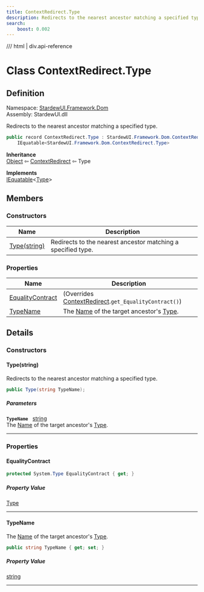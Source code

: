 ```yaml
---
title: ContextRedirect.Type
description: Redirects to the nearest ancestor matching a specified type.
search:
    boost: 0.002
---
```


<link rel="stylesheet" href="/StardewUI/stylesheets/reference.css" />

/// html | div.api-reference

# Class ContextRedirect.Type

## Definition

<div class="api-definition" markdown>

Namespace: [StardewUI.Framework.Dom](index.md)  
Assembly: StardewUI.dll  

</div>

Redirects to the nearest ancestor matching a specified type.

```cs
public record ContextRedirect.Type : StardewUI.Framework.Dom.ContextRedirect, 
    IEquatable<StardewUI.Framework.Dom.ContextRedirect.Type>
```

**Inheritance**  
[Object](https://learn.microsoft.com/en-us/dotnet/api/system.object) ⇦ [ContextRedirect](contextredirect.md) ⇦ Type

**Implements**  
[IEquatable](https://learn.microsoft.com/en-us/dotnet/api/system.iequatable-1)<[Type](contextredirect.type.md)>

## Members

### Constructors

 | Name | Description |
| --- | --- |
| [Type(string)](#typestring) | Redirects to the nearest ancestor matching a specified type. | 

### Properties

 | Name | Description |
| --- | --- |
| [EqualityContract](#equalitycontract) | <span class="muted" markdown>(Overrides [ContextRedirect](contextredirect.md).`get_EqualityContract()`)</span> | 
| [TypeName](#typename) | The [Name](https://learn.microsoft.com/en-us/dotnet/api/system.reflection.memberinfo.name) of the target ancestor's [Type](https://learn.microsoft.com/en-us/dotnet/api/system.type). | 

## Details

### Constructors

#### Type(string)

Redirects to the nearest ancestor matching a specified type.

```cs
public Type(string TypeName);
```

##### Parameters

**`TypeName`** &nbsp; [string](https://learn.microsoft.com/en-us/dotnet/api/system.string)  
The [Name](https://learn.microsoft.com/en-us/dotnet/api/system.reflection.memberinfo.name) of the target ancestor's [Type](https://learn.microsoft.com/en-us/dotnet/api/system.type).

-----

### Properties

#### EqualityContract



```cs
protected System.Type EqualityContract { get; }
```

##### Property Value

[Type](https://learn.microsoft.com/en-us/dotnet/api/system.type)

-----

#### TypeName

The [Name](https://learn.microsoft.com/en-us/dotnet/api/system.reflection.memberinfo.name) of the target ancestor's [Type](https://learn.microsoft.com/en-us/dotnet/api/system.type).

```cs
public string TypeName { get; set; }
```

##### Property Value

[string](https://learn.microsoft.com/en-us/dotnet/api/system.string)

-----

